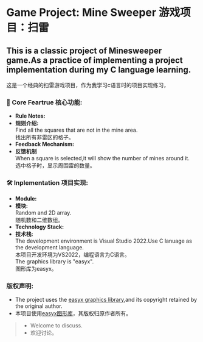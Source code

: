 # Game Project: Mine Sweeper 游戏项目：扫雷  
## This is a classic project of Minesweeper game.As a practice of implementing a project implementation during my C language learning.  
这是一个经典的扫雷游戏项目，作为我学习c语言时的项目实现练习，  
### 🌟 Core Feartrue 核心功能:  
- **Rule Notes:**  
- **规则介绍:**  
  Find all the squares that are not in the mine area.  
  找出所有非雷区的格子。  
- **Feedback Mechanism:**  
- **反馈机制**  
  When a square is selected,it will show the number of mines around it.  
  选中格子时，显示周围雷的数量。    
### 🛠️ Inplementation 项目实现:  
- **Module:**  
- **模块:**  
  Random and 2D array.  
  随机数和二维数组。  
- **Technology Stack:**  
- **技术栈:**  
  The development environment is Visual Studio 2022.Use C lanuage as the development language.  
  本项目开发环境为VS2022，编程语言为C语言。  
  The graphics library is "easyx".  
  图形库为easyx。  
### 版权声明:  
- The project uses the [easyx graphics library](https://easyx.cn/),and its copyright retained by the original author.  
- 本项目使用[easyx图形库](https://easyx.cn/)，其版权归原作者所有。  
> - Welcome to discuss.  
> - 欢迎讨论。  
